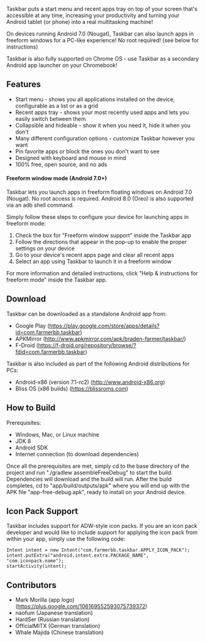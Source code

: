 ﻿Taskbar puts a start menu and recent apps tray on top of your screen that's accessible at any time, increasing your productivity and turning your Android tablet (or phone) into a real multitasking machine!

On devices running Android 7.0 (Nougat), Taskbar can also launch apps in freeform windows for a PC-like experience!  No root required!  (see below for instructions)

Taskbar is also fully supported on Chrome OS - use Taskbar as a secondary Android app launcher on your Chromebook!

## Features
* Start menu - shows you all applications installed on the device, configurable as a list or as a grid
* Recent apps tray - shows your most recently used apps and lets you easily switch between them
* Collapsible and hideable - show it when you need it, hide it when you don't
* Many different configuration options - customize Taskbar however you want
* Pin favorite apps or block the ones you don't want to see
* Designed with keyboard and mouse in mind
* 100% free, open source, and no ads

#### Freeform window mode (Android 7.0+)

Taskbar lets you launch apps in freeform floating windows on Android 7.0 (Nougat).  No root access is required.  Android 8.0 (Oreo) is also supported via an adb shell command.

Simply follow these steps to configure your device for launching apps in freeform mode:

1. Check the box for "Freeform window support" inside the Taskbar app
2. Follow the directions that appear in the pop-up to enable the proper settings on your device
3. Go to your device's recent apps page and clear all recent apps
4. Select an app using Taskbar to launch it in a freeform window

For more information and detailed instructions, click "Help & instructions for freeform mode" inside the Taskbar app.

## Download
Taskbar can be downloaded as a standalone Android app from:

* Google Play (https://play.google.com/store/apps/details?id=com.farmerbb.taskbar)
* APKMirror (http://www.apkmirror.com/apk/braden-farmer/taskbar/)
* F-Droid (https://f-droid.org/repository/browse/?fdid=com.farmerbb.taskbar)

Taskbar is also included as part of the following Android distributions for PCs:

* Android-x86 (version 7.1-rc2) (http://www.android-x86.org)
* Bliss OS (x86 builds) (https://blissroms.com)

## How to Build
Prerequisites:
* Windows, Mac, or Linux machine
* JDK 8
* Android SDK
* Internet connection (to download dependencies)

Once all the prerequisites are met, simply cd to the base directory of the project and run "./gradlew assembleFreeDebug" to start the build.  Dependencies will download and the build will run.  After the build completes, cd to "app/build/outputs/apk" where you will end up with the APK file "app-free-debug.apk", ready to install on your Android device.

## Icon Pack Support
Taskbar includes support for ADW-style icon packs.  If you are an icon pack developer and would like to include support for applying the icon pack from within your app, simply use the following code:

    Intent intent = new Intent("com.farmerbb.taskbar.APPLY_ICON_PACK");
    intent.putExtra("android.intent.extra.PACKAGE_NAME", "com.iconpack.name");
    startActivity(intent);

## Contributors
* Mark Morilla (app logo) (https://plus.google.com/106169552593075739372)
* naofum (Japanese translation)
* HardSer (Russian translation)
* OfficialMITX (German translation)
* Whale Majida (Chinese translation)
